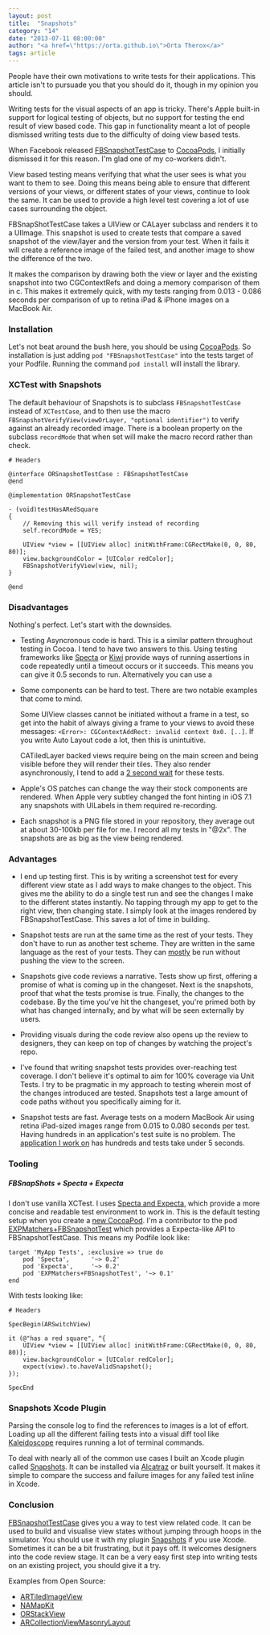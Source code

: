 ```yaml
---
layout: post
title:  "Snapshots"
category: "14"
date: "2013-07-11 08:00:00"
author: "<a href=\"https://orta.github.io\">Orta Therox</a>"
tags: article
---
```


People have their own motivations to write tests for their applications. This article isn't to pursuade you that you should do it, though in my opinion you should.

Writing tests for the visual aspects of an app is tricky. There's Apple built-in support for logical testing of objects, but no support for testing the end result of view based code. This gap in functionality meant a lot of people dismissed writing tests due to the difficulty of doing view based tests.

When Facebook released [FBSnapshotTestCase]([fbsnapshot]) to [CocoaPods](cocoapods), I initially dismissed it for this reason. I'm glad one of my co-workers didn't. 

View based testing means verifying that what the user sees is what you want to them to see. Doing this means being able to ensure that different versions of your views, or different states of your views, continue to look the same. It can be used to provide a high level test covering a lot of use cases surrounding the object.

FBSnapShotTestCase takes a UIView or CALayer subclass and renders it to a UIImage. This snapshot is used to create tests that compare a saved snapshot of the view/layer and the version from your test.  When it fails it will create a reference image of the failed test, and another image to show the difference of the two.

It makes the comparison by drawing both the view or layer and the existing snapshot into two CGContextRefs and doing a memory comparison of them in c. This makes it extremely quick, with my tests ranging from 0.013 - 0.086 seconds per comparison of up to retina iPad & iPhone images on a MacBook Air.

### Installation

Let's not beat around the bush here, you should be using [CocoaPods](cocoapods). So installation is just adding `pod "FBSnapshotTestCase"` into the tests target of your Podfile. Running the command `pod install` will install the library.

### XCTest with Snapshots

The default behaviour of Snapshots is to subclass `FBSnapshotTestCase` instead of `XCTestCase`, and to then use the macro `FBSnapshotVerifyView(viewOrLayer, "optional identifier")` to verify against an already recorded image. There is a boolean property on the subclass `recordMode` that when set will make the macro record rather than check.

```
# Headers

@interface ORSnapshotTestCase : FBSnapshotTestCase
@end

@implementation ORSnapshotTestCase

- (void)testHasARedSquare
{
    // Removing this will verify instead of recording
    self.recordMode = YES;

    UIView *view = [[UIView alloc] initWithFrame:CGRectMake(0, 0, 80, 80)];
    view.backgroundColor = [UIColor redColor];
    FBSnapshotVerifyView(view, nil);
}

@end
```

### Disadvantages

Nothing's perfect. Let's start with the downsides.

* Testing Asyncronous code is hard. This is a similar pattern throughout testing in Cocoa. I tend to have two answers to this. Using testing frameworks like [Specta](specta) or [Kiwi](kiwi) provide ways of running assertions in code repeatedly until a timeout occurs or it succeeds. This means you can give it 0.5 seconds to run. Alternatively you can use a 

* Some components can be hard to test. There are two notable examples that come to mind. 

  Some UIView classes cannot be initiated without a frame in a test, so get into the habit of always giving a frame to your views to avoid these messages: `<Error>: CGContextAddRect: invalid context 0x0. [..]`. If you write Auto Layout code a lot, then this is unintuitive.
    
  CATiledLayer backed views require being on the main screen and being visible before they will render their tiles. They also render asynchronously, I tend to add a [2 second wait](arimagetiletest) for these tests.

* Apple's OS patches can change the way their stock components are rendered. When Apple very subtley changed the font hinting in iOS 7.1 any snapshots with UILabels in them required re-recording.
  
* Each snapshot is a PNG file stored in your repository, they average out at about 30-100kb per file for me. I record all my tests in "@2x". The snapshots are as big as the view being rendered.

### Advantages

* I end up testing first. This is by writing a screenshot test for every different view state as I add ways to make changes to the object. This gives me the ability to do a single test run and see the changes I make to the different states instantly. No tapping through my app to get to the right view, then changing state. I simply look at the images rendered by FBSnapshotTestCase. This saves a lot of time in building.

* Snapshot tests are run at the same time as the rest of your tests. They don't have to run as another test scheme. They are written in the same language as the rest of your tests. They can [mostly](#disadvantages) be run without pushing the view to the screen.

* Snapshots give code reviews a narrative. Tests show up first, offering a promise of what is coming up in the changeset. Next is the snapshots, proof that what the tests promise is true. Finally, the changes to the codebase. By the time you've hit the changeset, you're primed both by what has changed internally, and by what will be seen externally by users.

* Providing visuals during the code review also opens up the review to designers, they can keep on top of changes by watching the project's repo.

* I've found that writing snapshot tests provides over-reaching test coverage. I don't believe it's optimal to aim for 100% coverage via Unit Tests. I try to be pragmatic in my approach to testing wherein most of the changes introduced are tested. Snapshots test a large amount of code paths without you specifically aiming for it.

* Snapshot tests are fast. Average tests on a modern MacBook Air using retina iPad-sized images range from 0.015 to 0.080 seconds per test. Having hundreds in an application's test suite is no problem. The [application I work on](folio) has hundreds and tests take under 5 seconds.

### Tooling

##### FBSnapShots + Specta + Expecta

I don't use vanilla XCTest. I uses [Specta and Expecta](specta), which provide a more concise and readable test environment to work in. This is the default testing setup when you create a [new CocoaPod](newcocoapod). I'm a contributor to the pod [EXPMatchers+FBSnapshotTest](expmatchers) which provides a Expecta-like API to FBSnapshotTestCase. This means my Podfile look like:

```
target 'MyApp Tests', :exclusive => true do
    pod 'Specta',      '~> 0.2'
    pod 'Expecta',     '~> 0.2'
    pod 'EXPMatchers+FBSnapshotTest', '~> 0.1'
end
```

With tests looking like:

```
# Headers

SpecBegin(ARSwitchView)

it (@"has a red square", ^{
    UIView *view = [[UIView alloc] initWithFrame:CGRectMake(0, 0, 80, 80)];
    view.backgroundColor = [UIColor redColor];
    expect(view).to.haveValidSnapshot();
});

SpecEnd
```

### Snapshots Xcode Plugin

Parsing the console log to find the references to images is a lot of effort. Loading up all the different failing tests into a visual diff tool like [Kaleidoscope](kaleidoscope) requires running a lot of terminal commands.

To deal with nearly all of the common use cases I built an Xcode plugin called [Snapshots](snapshots). It can be installed via [Alcatraz](alcatraz) or built yourself. It makes it simple to compare the success and failure images for any failed test inline in Xcode.


### Conclusion

[FBSnapshotTestCase](fbsnapshot) gives you a way to test view related code. It can be used to build and visualise view states without jumping through hoops in the simulator. You should use it with my plugin [Snapshots](snapshots) if you use Xcode. Sometimes it can be a bit frustrating, but it pays off. It welcomes designers into the code review stage. It can be a very easy first step into writing tests on an existing project, you should give it a try.

Examples from Open Source:
  * [ARTiledImageView](https://github.com/dblock/ARTiledImageView)
  * [NAMapKit](https://github.com/neilang/NAMapKit/)
  * [ORStackView](https://github.com/orta/ORStackView/)
  * [ARCollectionViewMasonryLayout](https://github.com/AshFurrow/ARCollectionViewMasonryLayout)

[cocoapods]: http://cocoapods.org "CocoaPods homepage"

[fbsnapshot]: https://github.com/facebook/ios-snapshot-test-case "FBSnapshotTestCase Github Repo"

[specta]: http://github.com/specta/specta/ "Specta Github Repo"

[expmatchers]: http://github.com/dblock/specta/ "EXPMatchers+FBSnapshotTest Github Repo"

[kiwi]: https://github.com/kiwi-bdd/Kiwi "Kiwi Github Repo"

[arimagetiletest]: https://github.com/dblock/ARTiledImageView/blob/master/IntegrationTests/ARTiledImageViewControllerTests.m#L31/ "Test example from ARTiledImageView"

[kaleidoscope]: http://www.kaleidoscopeapp.com "Kaleidoscope.app Web Site"

[snapshots]: http://github.com/orta/snapshots "Snapshots Github Repo"

[alcatraz]: http://alcatraz.io "Alcatraz the Xcode Plugin Manager"

[newcocoapod]: http://guides.cocoapods.org/making/using-pod-lib-create.html "CocoaPods Guide"

[folio]: http://orta.github.io/#folio-header-unit "Artsy Folio Website"